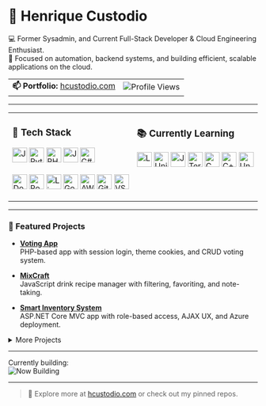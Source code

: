 # 👋 Henrique Custodio

💻 Former Sysadmin, and Current Full-Stack Developer & Cloud Engineering Enthusiast.   
🔧 Focused on automation, backend systems, and building efficient, scalable applications on the cloud. 

<table width="100%">
  <tr>
    <td><strong>📫 Portfolio:</strong> <a href="https://hcustodio.com">hcustodio.com</a></td>
    <td align="right"><img src="https://komarev.com/ghpvc/?username=hcustod&color=blue&style=flat-square" alt="Profile Views"/></td>
  </tr>
</table>

---

<table>
  <tr>
    <td width="50%" valign="top">

### 🚀 Tech Stack

<p align="left">
  <img src="https://cdn.simpleicons.org/javascript/F7DF1E" height="30" title="JavaScript" />
  <img src="https://cdn.simpleicons.org/python/3776AB" height="30" title="Python" />
  <img src="https://cdn.simpleicons.org/php/777BB4" height="30" title="PHP" />
  <img src="https://cdn.simpleicons.org/java/007396" height="30" title="Java" />
  <img src="https://cdn.simpleicons.org/csharp/239120" height="30" title="C#" />
  <br><br>
  <img src="https://cdn.simpleicons.org/docker/2496ED" height="30" title="Docker" />
  <img src="https://cdn.simpleicons.org/postgresql/4169E1" height="30" title="PostgreSQL" />
  <img src="https://cdn.simpleicons.org/linux/000000" height="30" title="Linux" />
  <img src="https://cdn.simpleicons.org/googlecloud/4285F4" height="30" title="Google Cloud" />
  <img src="https://cdn.simpleicons.org/amazonaws/232F3E" height="30" title="AWS" />
  <img src="https://cdn.simpleicons.org/git/F05032" height="30" title="Git" />
  <img src="https://cdn.simpleicons.org/visualstudiocode/007ACC" height="30" title="VS Code" />
</p>

</td>
<td width="50%" valign="top">

### 📚 Currently Learning

<p align="left">
  <img src="https://cdn.simpleicons.org/laravel/FF2D20" height="30" title="Laravel" />
  <img src="https://cdn.simpleicons.org/unity/000000" height="30" title="Unity" />
  <img src="https://cdn.simpleicons.org/java/007396" height="30" title="JavaFX" />
  <img src="https://cdn.simpleicons.org/terraform/623CE4" height="30" title="Terraform" />
  <img src="https://cdn.simpleicons.org/c/00599C" height="30" title="C" />
  <img src="https://cdn.simpleicons.org/cplusplus/00599C" height="30" title="C++" />
  <img src="https://cdn.simpleicons.org/unrealengine/0E1128" height="30" title="Unreal Engine" />
</p>

</td>
  </tr>
</table>

---

### 📂 Featured Projects

- [**Voting App**](https://github.com/hcustod/voting-app)  
  PHP-based app with session login, theme cookies, and CRUD voting system.

- [**MixCraft**](https://github.com/hcustod/mixcraft)  
  JavaScript drink recipe manager with filtering, favoriting, and note-taking.

- [**Smart Inventory System**](https://github.com/hcustod/inventory-management)  
  ASP.NET Core MVC app with role-based access, AJAX UX, and Azure deployment.

<details>
  <summary>More Projects</summary>

- 🎮 [**Gomoku Game**](https://github.com/hcustod/gomoku-game) — Java, Minimax AI  
- 🧙 [**ASCII Roguelike**](https://github.com/hcustod/ascii-rogue) — Terminal adventure in Python  
- ✈️ [**Flight Reservation System**](https://github.com/hcustod/FlightReservationSystem) — C# console app with file I/O

</details>

---

Currently building:  
![Now Building](https://img.shields.io/badge/Now_Building-MixCraft-orange?style=flat-square&logo=codewars)

---

> 🔗 Explore more at [hcustodio.com](https://hcustodio.com) or check out my pinned repos.
